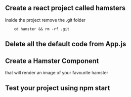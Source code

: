 
## Create a react project called hamsters

Inside the project remove the .git folder

```ShellScript
    cd hamster && rm -rf .git
```
## Delete all the default code from App.js

## Create a Hamster Component

that will render an image of your favourite hamster

## Test your project using npm start
